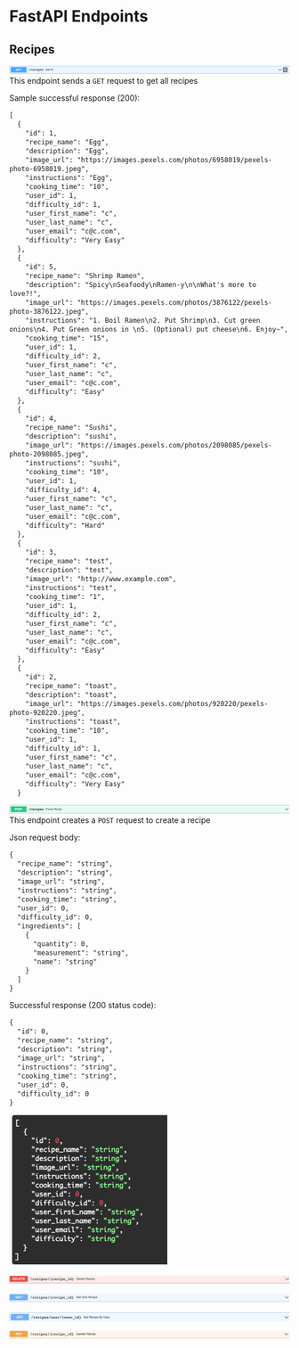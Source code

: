 # FastAPI Endpoints

## Recipes

![recipes-get-all](/docs/api/recipes-get-all.png)
This endpoint sends a `GET` request to get all recipes

Sample successful response (200):

```
[
  {
    "id": 1,
    "recipe_name": "Egg",
    "description": "Egg",
    "image_url": "https://images.pexels.com/photos/6958019/pexels-photo-6958019.jpeg",
    "instructions": "Egg",
    "cooking_time": "10",
    "user_id": 1,
    "difficulty_id": 1,
    "user_first_name": "c",
    "user_last_name": "c",
    "user_email": "c@c.com",
    "difficulty": "Very Easy"
  },
  {
    "id": 5,
    "recipe_name": "Shrimp Ramen",
    "description": "Spicy\nSeafoody\nRamen-y\n\nWhat's more to love?!",
    "image_url": "https://images.pexels.com/photos/3876122/pexels-photo-3876122.jpeg",
    "instructions": "1. Boil Ramen\n2. Put Shrimp\n3. Cut green onions\n4. Put Green onions in \n5. (Optional) put cheese\n6. Enjoy~",
    "cooking_time": "15",
    "user_id": 1,
    "difficulty_id": 2,
    "user_first_name": "c",
    "user_last_name": "c",
    "user_email": "c@c.com",
    "difficulty": "Easy"
  },
  {
    "id": 4,
    "recipe_name": "Sushi",
    "description": "sushi",
    "image_url": "https://images.pexels.com/photos/2098085/pexels-photo-2098085.jpeg",
    "instructions": "sushi",
    "cooking_time": "10",
    "user_id": 1,
    "difficulty_id": 4,
    "user_first_name": "c",
    "user_last_name": "c",
    "user_email": "c@c.com",
    "difficulty": "Hard"
  },
  {
    "id": 3,
    "recipe_name": "test",
    "description": "test",
    "image_url": "http://www.example.com",
    "instructions": "test",
    "cooking_time": "1",
    "user_id": 1,
    "difficulty_id": 2,
    "user_first_name": "c",
    "user_last_name": "c",
    "user_email": "c@c.com",
    "difficulty": "Easy"
  },
  {
    "id": 2,
    "recipe_name": "toast",
    "description": "toast",
    "image_url": "https://images.pexels.com/photos/920220/pexels-photo-920220.jpeg",
    "instructions": "toast",
    "cooking_time": "10",
    "user_id": 1,
    "difficulty_id": 1,
    "user_first_name": "c",
    "user_last_name": "c",
    "user_email": "c@c.com",
    "difficulty": "Very Easy"
  }
```

![Recipe-create-recipe](/docs/api/recipes-create-recipe.png)
This endpoint creates a `POST` request to create a recipe

Json request body:

```
{
  "recipe_name": "string",
  "description": "string",
  "image_url": "string",
  "instructions": "string",
  "cooking_time": "string",
  "user_id": 0,
  "difficulty_id": 0,
  "ingredients": [
    {
      "quantity": 0,
      "measurement": "string",
      "name": "string"
    }
  ]
}
```

Successful response (200 status code):

```
{
  "id": 0,
  "recipe_name": "string",
  "description": "string",
  "image_url": "string",
  "instructions": "string",
  "cooking_time": "string",
  "user_id": 0,
  "difficulty_id": 0
}
```

![JSON-recipes-get-all](/docs/api/JSON-recipes-get-all.png)

![recipes-delete-recipe](/docs/api/recipes-delete-recipe.png)

![recipes-get-one-recipe](/docs/api/recipes-get-one-recipe.png)

![recipes-get-recipe-by-user](/docs/api/recipes-get-recipe-by-user.png)

![recipes-update-recipe](/docs/api/recipes-update-recipe.png)
